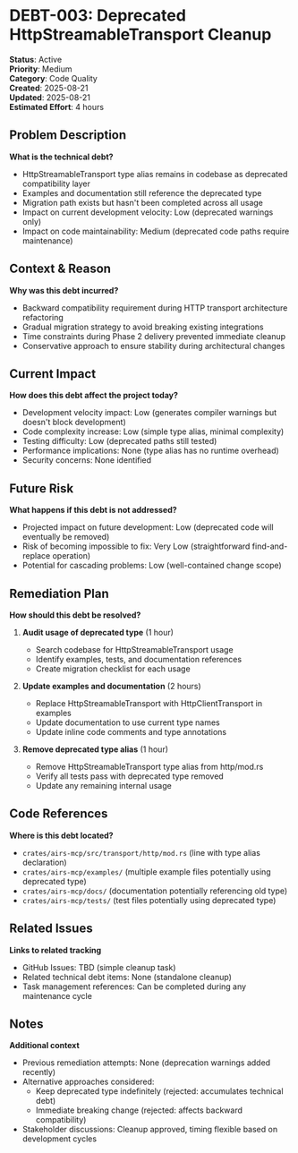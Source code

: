 # DEBT-003: Deprecated HttpStreamableTransport Cleanup

**Status**: Active  
**Priority**: Medium  
**Category**: Code Quality  
**Created**: 2025-08-21  
**Updated**: 2025-08-21  
**Estimated Effort**: 4 hours

## Problem Description
**What is the technical debt?**
- HttpStreamableTransport type alias remains in codebase as deprecated compatibility layer
- Examples and documentation still reference the deprecated type
- Migration path exists but hasn't been completed across all usage
- Impact on current development velocity: Low (deprecated warnings only)
- Impact on code maintainability: Medium (deprecated code paths require maintenance)

## Context & Reason
**Why was this debt incurred?**
- Backward compatibility requirement during HTTP transport architecture refactoring
- Gradual migration strategy to avoid breaking existing integrations
- Time constraints during Phase 2 delivery prevented immediate cleanup
- Conservative approach to ensure stability during architectural changes

## Current Impact
**How does this debt affect the project today?**
- Development velocity impact: Low (generates compiler warnings but doesn't block development)
- Code complexity increase: Low (simple type alias, minimal complexity)
- Testing difficulty: Low (deprecated paths still tested)
- Performance implications: None (type alias has no runtime overhead)
- Security concerns: None identified

## Future Risk
**What happens if this debt is not addressed?**
- Projected impact on future development: Low (deprecated code will eventually be removed)
- Risk of becoming impossible to fix: Very Low (straightforward find-and-replace operation)
- Potential for cascading problems: Low (well-contained change scope)

## Remediation Plan
**How should this debt be resolved?**
1. **Audit usage of deprecated type** (1 hour)
   - Search codebase for HttpStreamableTransport usage
   - Identify examples, tests, and documentation references
   - Create migration checklist for each usage

2. **Update examples and documentation** (2 hours)
   - Replace HttpStreamableTransport with HttpClientTransport in examples
   - Update documentation to use current type names
   - Update inline code comments and type annotations

3. **Remove deprecated type alias** (1 hour)
   - Remove HttpStreamableTransport type alias from http/mod.rs
   - Verify all tests pass with deprecated type removed
   - Update any remaining internal usage

## Code References
**Where is this debt located?**
- `crates/airs-mcp/src/transport/http/mod.rs` (line with type alias declaration)
- `crates/airs-mcp/examples/` (multiple example files potentially using deprecated type)
- `crates/airs-mcp/docs/` (documentation potentially referencing old type)
- `crates/airs-mcp/tests/` (test files potentially using deprecated type)

## Related Issues
**Links to related tracking**
- GitHub Issues: TBD (simple cleanup task)
- Related technical debt items: None (standalone cleanup)
- Task management references: Can be completed during any maintenance cycle

## Notes
**Additional context**
- Previous remediation attempts: None (deprecation warnings added recently)
- Alternative approaches considered:
  - Keep deprecated type indefinitely (rejected: accumulates technical debt)
  - Immediate breaking change (rejected: affects backward compatibility)
- Stakeholder discussions: Cleanup approved, timing flexible based on development cycles
